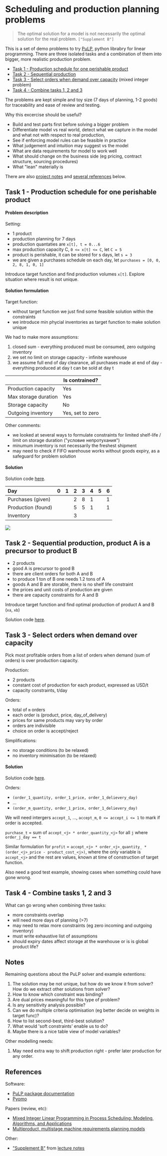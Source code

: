# Scheduling and production planning problems

> The optimal solution for a model is not necessarily the optimal solution for the real problem.
`["Supplement B"]`

This is a set of demo problems to try [PuLP](https://coin-or.github.io/pulp), python librabry for linear programming. There are three isolated tasks and a combination of them into bigger, more realistic production problem.

- [Task 1 - Production schedule for one perishable product](#task1)
- [Task 2 - Sequential production](#task2)
- [Task 3 - Select orders when demand over capacity](#task3) (mixed integer problem)
- [Task 4 - Combine tasks 1, 2 and 3](#task4)

The problems are kept simple and toy size (7 days of planning, 1-2 goods) for traceability and ease of review and testing.

Why this excercise should be useful?

- Build and test parts first before solving a bigger problem
- Differentiate model vs real world, detect what we capture in the model and what not with respect to real production,
- See if enforcing model rules can be feasible in practice
- What judgement and intuition may suggest vs the model
- What are data requirements for model to work well
- What should change on the business side (eg pricing, contract structure, sourcing procedures)
- What "lean" materially is

There are also [project notes](#Notes) and [several references](#References) below.

<a name="task1"></a>

## Task 1 - Production schedule for one perishable product 

#### Problem description

Setting:

- 1 product
- production planning for 7 days
- production quantaties are `x[t], t = 0...6`
- max production capacity C, `0 <= x[t] <= C`, let `C = 5`
- product is perishable, it can be stored for s days, let `s = 3`
- we are given a purchases schedule on each day, let `purchases = [0, 0, 2, 8, 1, 0, 1]`

Introduce target funсtion and find production volumes `x[t]`. Explore situation where result is not unique.

#### Solution formulation 

Target function:

- without target function we just find some feasible solution within the constraints
- we introduce min phycial inventories as target function to make solution unique

We had to make more assumptions:

1. closed sum - everything produced must be consumed, zero outgoing inventory
2. we set no limit on storage capacity - infinite warehouse
3. we assume full end of day clearance, all purchases made at end of day - everything produced at day t can be sold at day t

|                       | Is contrained?    |
|-----------------------|-------------------|
| Production capacity   | Yes               |
| Max storage duration  | Yes               |
| Storage capacity      | No                |
| Outgoing inventory    | Yes, set to zero  |

Other comments:

- we looked at several ways to formulate constraints for limited shelf-life / limit on storage duration  ("условие непротухания")
- minumum inventory is not necessarily the freshest shipment
- may need to check if FIFO warehouse works without goods expiry, as a safeguard for problem solution


#### Solution

Solution code [here](task1.py).

| Day                |   0 |   1 |   2 |   3 |   4 |   5 |   6 |
|:-------------------|----:|----:|----:|----:|----:|----:|----:|
| Purchases (given)  |     |     |   2 |   8 |   1 |     |   1 |
| Production (found) |     |     |   5 |   5 |   1 |     |   1 |
| Inventory          |     |     |   3 |     |     |     |     |


![](simple_demo.png)

<a name="task2"></a>

## Task 2 - Sequential production, product A is a precursor to product B

- 2 products
- good A is precursor to good B
- there are client orders for both A and B
- to produce 1 ton of B one needs 1.2 tons of A
- goods A and B are storable, there is no shelf life constraint
- the prices and unit costs of production are given
- there are capacity constraints for A and B

Introduce target function and find optimal production of product A and B (`xa`, `xb`)

Solution code [here](task2.py).

<a name="task3"></a>

## Task 3 - Select orders when demand over capacity

Pick most profitable orders from a list of orders when demand (sum of orders) is over production capacity.

Production:
- 2 products
- constant cost of production for each product, expressed as USD/t
- capacity constraints, t/day

Orders:
- total of `m` orders
- each order is (product, price, day_of_delivery)
- prices for same products may vary by order
- orders are indivisible
- choice on order is accept/reject

Simplifications:
- no storage conditions (to be relaxed)
- no inventory minimisation (to be relaxed)

#### Solution

Solution code [here](task3.py).

Orders:

- `(order_1_quantity, order_1_price, order_1_delievery_day)`
- ...
- `(order_m_quantity, order_1_price, order_1_delievery_day)`

We will need intergers `accept_1`, ..., `accept_m`, `0 <= accept_i <= 1` to mark if order is accepted.

`purchase_t` = sum of `accept_<j> * order_quantity_<j>` for all `j` where `order_j_day == t`

Similar formulation for `profit` = `accept_<j> * order_<j>_quantity_ * (order_<j>_price - product_cost_<j>)`, 
where the only variable is `accept_<j>` and the rest are values, known at time of construction of 
target function.

Also need a good test example, showing cases when something could have gone wrong.

<a name="task4"></a>

## Task 4 - Combine tasks 1, 2 and 3

What can go wrong when combining three tasks:

- more constraints overlap
- will need more days of planning (>7)
- may need to relax more constraints (eg zero incoming and outgoing inventory)
- must write exhaustive list of assumptions
- should expiry dates affect storage at the warehouse or is is global product life?

## Notes

Remaining questions about the PuLP solver and example extentions:

1. The solution may be not unique, but how do we know it from solver?
   How do we extract other solutions from solver?
2. How to know which constraint was binding?
3. Are dual prices meaningful for this type of problem?
4. Is any sensitivity analysis possible?
5. Can we do multiple criteria optimisation (eg better decide on weights in target func)?
6. How to list second-best, third-best solution?
7. What would 'soft constraints' enable us to do?
8. Maybe there is a nice table view of model variables?

Other modelling needs:

1. May need extra way to shift production right - prefer later production for any order.


## References

Software:

- [PuLP package documentation](https://coin-or.github.io/pulp)
- [Pyomo](https://www.pyomo.org)

Papers (review, etc):

- [Mixed Integer Linear Programming in Process Scheduling: Modeling, Algorithms, and Applications](https://www.google.com/url?sa=t&rct=j&q=&esrc=s&source=web&cd=&cad=rja&uact=8&ved=2ahUKEwjL0N-kxL7sAhUnmYsKHWoxBm0QFjAAegQIAhAC&url=http%3A%2F%2Fcheresearch.engin.umich.edu%2Flin%2Fpublications%2FMixed%2520Integer%2520Linear%2520Programming%2520in%2520Process%2520Scheduling.pdf&usg=AOvVaw1o03XZyPw9rgAH3YG7bJOz)
- [Multiproduct, multistage machine requirements planning models](https://core.ac.uk/download/pdf/81151558.pdf)

Other:

- ["Supplement B"](http://www.uky.edu/~dsianita/300/online/LP.pdf) from [lecture notes](http://www.uky.edu/~dsianita/300/300lecture.html)
